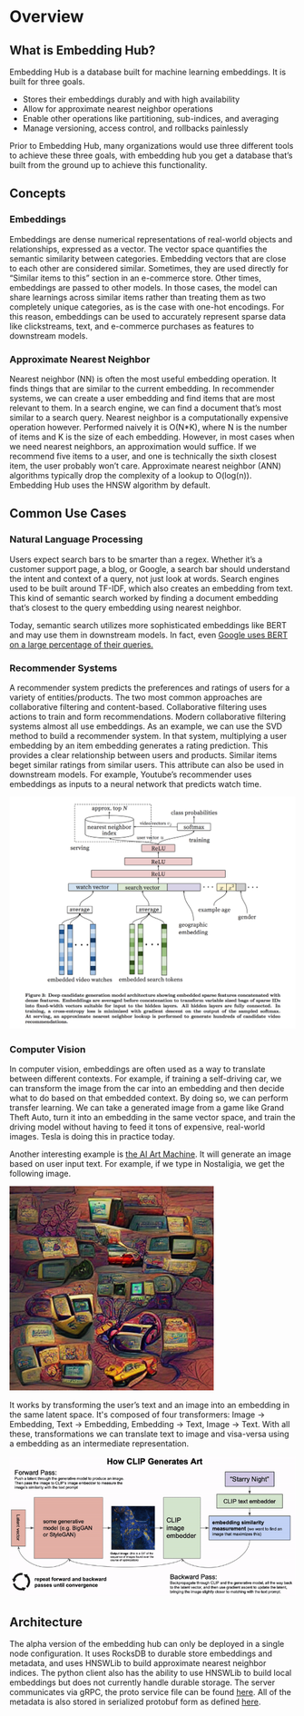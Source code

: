 # Overview

## What is Embedding Hub?

Embedding Hub is a database built for machine learning embeddings. It is built for three goals.

* Stores their embeddings durably and with high availability
* Allow for approximate nearest neighbor operations
* Enable other operations like partitioning, sub-indices, and averaging
* Manage versioning, access control, and rollbacks painlessly

Prior to Embedding Hub, many organizations would use three different tools to achieve these three goals, with embedding hub you get a database that’s built from the ground up to achieve this functionality.

## Concepts

### Embeddings

Embeddings are dense numerical representations of real-world objects and relationships, expressed as a vector. The vector space quantifies the semantic similarity between categories. Embedding vectors that are close to each other are considered similar. Sometimes, they are used directly for “Similar items to this” section in an e-commerce store. Other times, embeddings are passed to other models. In those cases, the model can share learnings across similar items rather than treating them as two completely unique categories, as is the case with one-hot encodings. For this reason, embeddings can be used to accurately represent sparse data like clickstreams, text, and e-commerce purchases as features to downstream models.

### Approximate Nearest Neighbor

Nearest neighbor \(NN\) is often the most useful embedding operation. It finds things that are similar to the current embedding. In recommender systems, we can create a user embedding and find items that are most relevant to them. In a search engine, we can find a document that’s most similar to a search query. Nearest neighbor is a computationally expensive operation however. Performed naively it is O\(N\*K\), where N is the number of items and K is the size of each embedding. However, in most cases when we need nearest neighbors, an approximation would suffice. If we recommend five items to a user, and one is technically the sixth closest item, the user probably won’t care. Approximate nearest neighbor \(ANN\) algorithms typically drop the complexity of a lookup to O\(log\(n\)\). Embedding Hub uses the HNSW algorithm by default.

## Common Use Cases

### Natural Language Processing

Users expect search bars to be smarter than a regex. Whether it’s a customer support page, a blog, or Google, a search bar should understand the intent and context of a query, not just look at words. Search engines used to be built around TF-IDF, which also creates an embedding from text. This kind of semantic search worked by finding a document embedding that’s closest to the query embedding using nearest neighbor.

Today, semantic search utilizes more sophisticated embeddings like BERT and may use them in downstream models. In fact, even [Google uses BERT on a large percentage of their queries.](https://searchengineland.com/google-bert-used-on-almost-every-english-query-342193/)

### Recommender Systems

A recommender system predicts the preferences and ratings of users for a variety of entities/products. The two most common approaches are collaborative filtering and content-based. Collaborative filtering uses actions to train and form recommendations. Modern collaborative filtering systems almost all use embeddings. As an example, we can use the SVD method to build a recommender system. In that system, multiplying a user embedding by an item embedding generates a rating prediction. This provides a clear relationship between users and products. Similar items beget similar ratings from similar users. This attribute can also be used in downstream models. For example, Youtube’s recommender uses embeddings as inputs to a neural network that predicts watch time.

![Youtube uses deep neural networks to generate embeddings for recommendations](assets/recommender_system_deep_neural_network_embeddings.png)

### Computer Vision

In computer vision, embeddings are often used as a way to translate between different contexts. For example, if training a self-driving car, we can transform the image from the car into an embedding and then decide what to do based on that embedded context. By doing so, we can perform transfer learning. We can take a generated image from a game like Grand Theft Auto, turn it into an embedding in the same vector space, and train the driving model without having to feed it tons of expensive, real-world images. Tesla is doing this in practice today.

Another interesting example is [the AI Art Machine](https://colab.research.google.com/drive/1n_xrgKDlGQcCF6O-eL3NOd_x4NSqAUjK#scrollTo=TnMw4FrN6JeB). It will generate an image based on user input text. For example, if we type in Nostaligia, we get the following image.

![An image generated from the term "Nostalgia"](assets/generated_art_machine_learning_embeddings.png)

It works by transforming the user’s text and an image into an embedding in the same latent space. It's composed of four transformers: Image -&gt; Embedding, Text -&gt; Embedding, Embedding -&gt; Text, Image -&gt; Text. With all these, transformations we can translate text to image and visa-versa using a embedding as an intermediate representation.

![The architecture to generate an image from text](assets/generated_art_machine_learning_embeddings_architecture.png)

## Architecture

The alpha version of the embedding hub can only be deployed in a single node configuration. It uses RocksDB to durable store embeddings and metadata, and uses HNSWLib to build approximate nearest neighbor indices. The python client also has the ability to use HNSWLib to build local embeddings but does not currently handle durable storage. The server communicates via gRPC, the proto service file can be found [here](https://github.com/featureform/embeddings/blob/main/embeddingstore/embedding_store.proto). All of the metadata is also stored in serialized protobuf form as defined [here](https://github.com/featureform/embeddings/blob/main/embeddingstore/embedding_store_meta.proto).


